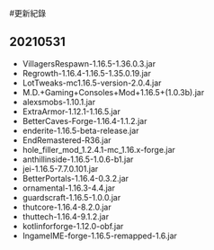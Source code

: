 #更新紀錄
## 20210531
* VillagersRespawn-1.16.5-1.36.0.3.jar
* Regrowth-1.16.4-1.16.5-1.35.0.19.jar
* LotTweaks-mc1.16.5-version-2.0.4.jar
* M.D.+Gaming+Consoles+Mod+1.16.5+(1.0.3b).jar
* alexsmobs-1.10.1.jar
* ExtraArmor-1.12.1-1.16.5.jar
* BetterCaves-Forge-1.16.4-1.1.2.jar
* enderite-1.16.5-beta-release.jar
* EndRemastered-R36.jar
* hole_filler_mod_1.2.4.1-mc_1.16.x-forge.jar
* anthillinside-1.16.5-1.0.6-b1.jar
* jei-1.16.5-7.7.0.101.jar
* BetterPortals-1.16.4-0.3.2.jar
* ornamental-1.16.3-4.4.jar
* guardscraft-1.16.5-1.0.0.jar
* thutcore-1.16.4-8.2.0.jar
* thuttech-1.16.4-9.1.2.jar
* kotlinforforge-1.12.0-obf.jar
* IngameIME-forge-1.16.5-remapped-1.6.jar
